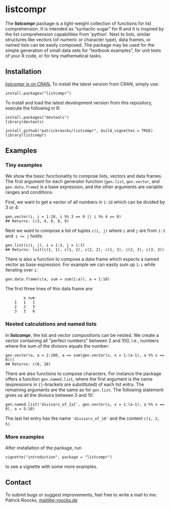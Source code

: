 # listcompr

The **listcompr** package is a light-weight collection of functions for list comprehension. It is intended as “syntactic sugar” for R and it is inspired by the list comprehension capabilities from 'python'. Next to lists, similar structures like vectors (of numeric or character type), data frames, or named lists can be easily composed. The package may be used for the simple generation of small data sets for “textbook examples”, for unit tests of your R code, or for tiny mathematical tasks.

## Installation

[listcompr is on CRAN.](https://CRAN.R-project.org/package=listcompr) To install the latest version from CRAN, simply use:

    install.packages("listcompr")

To install and load the latest development version from this repository, execute the following in R:

    install.packages("devtools")
    library(devtools)

    install_github("patrickroocks/listcompr", build_vignettes = TRUE)
    library(listcompr)

## Examples

### Tiny examples

We show the basic functionality to compose lists, vectors and data frames.
The first argument for each generator function (`gen.list`, `gen.vector`, and `gen.data.frame`) is a base expression, and the other arguments are variable ranges and conditions.

First, we want to get a vector of all numbers in `1:10` which can be divided by 3 or 4:

    gen.vector(i, i = 1:10, i %% 3 == 0 || i %% 4 == 0)
    ## Returns: c(3, 4, 6, 8, 9)

Next we want to compose a list of tuples `c(i, j)` where `i` and `j` are from `1:3` and` i <= j` holds:

    gen.list(c(i, j), i = 1:3, j = i:3)
    ## Returns: list(c(1, 1), c(1, 2), c(2, 2), c(1, 3), c(2, 3), c(3, 3))

There is also a function to compose a data frame which expects a named vector as base expression.
For example we can easily sum up `1:i` while iterating over `i`:

    gen.data.frame(c(a, sum = sum(1:a)), a = 1:10)

The first three lines of this data frame are:

            a sum
        1   1   1
        2   2   3
        3   3   6

### Nested calculations and named lists

In **listcompr**, the list and vector compositions can be nested. 
We create a vector containing all "perfect numbers" between 2 and 100, i.e., numbers where the sum of the divisors equals the number:

    gen.vector(a, a = 2:100, a == sum(gen.vector(x, x = 1:(a-1), a %% x == 0)))
    ## Returns: c(6, 28)

There are also functions to compose characters. For instance the package offers a function `gen.named.list`, where the first argument is the name (expressions in `{}`-brackets are substituted) of each list entry. The remaining arguments are the same as for `gen.list`. The following statement gives us all the divisors between 5 and 10:

    gen.named.list('divisors_of_{a}', gen.vector(x, x = 1:(a-1), a %% x == 0), a = 5:10)
    
The last list entry has the name `'divisors_of_10'` and the content `c(1, 2, 5)`.

### More examples

After installation of the package, run

    vignette("introduction", package = "listcompr")

to see a vignette with some more examples.

## Contact

To submit bugs or suggest improvements, feel free to write a mail to me: Patrick Roocks, mail@p-roocks.de
